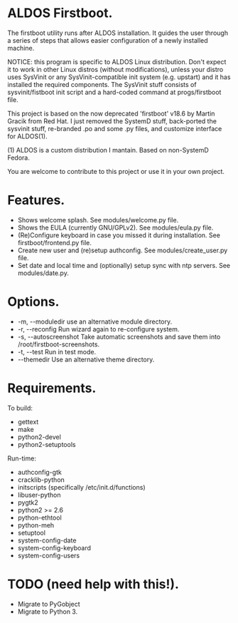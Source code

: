 ALDOS Firstboot.
===============

The firstboot utility runs after ALDOS installation. It guides the user
through a series of steps that allows easier configuration of a newly
installed machine.

NOTICE: this program is specific to ALDOS Linux distribution. Don't expect it
to work in other Linux distros (without modifications), unless your distro
uses SysVinit or any SysVinit-compatible init system (e.g. upstart) and it
has installed the required components. The SysVinit stuff consists of
sysvinit/fistboot init script and a hard-coded command at progs/firstboot
file.

This project is based on the now deprecated 'firstboot' v18.6 by Martin Gracik
from Red Hat. I just removed the SystemD stuff, back-ported the sysvinit
stuff, re-branded .po and some .py files, and customize interface for
ALDOS(1).

(1) ALDOS is a custom distribution I mantain. Based on non-SystemD Fedora.

You are welcome to contribute to this project or use it in your own project.

Features.
========

- Shows welcome splash. See modules/welcome.py file.
- Shows the EULA (currently GNU/GPLv2). See modules/eula.py file.
- (Re)Configure keyboard in case you missed it during installation.
  See firstboot/frontend.py file.
- Create new user and (re)setup authconfig. See modules/create_user.py file.
- Set date and local time and (optionally) setup sync with ntp servers.
  See modules/date.py.

Options.
=======

- -m, --moduledir        use an alternative module directory.
- -r, --reconfig         Run wizard again to re-configure system.
- -s, --autoscreenshot   Take automatic screenshots and save them into
                         /root/firstboot-screenshots.
- -t, --test             Run in test mode.
- --themedir             Use an alternative theme directory.

Requirements.
=============

To build:

- gettext
- make
- python2-devel
- python2-setuptools

Run-time:

- authconfig-gtk
- cracklib-python
- initscripts (specifically /etc/init.d/functions)
- libuser-python
- pygtk2
- python2 >= 2.6
- python-ethtool
- python-meh
- setuptool
- system-config-date
- system-config-keyboard
- system-config-users

TODO (need help with this!).
===========================

- Migrate to PyGobject
- Migrate to Python 3.

